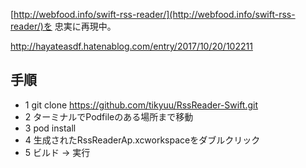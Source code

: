 


[http://webfood.info/swift-rss-reader/](http://webfood.info/swift-rss-reader/)を
忠実に再現中。


http://hayateasdf.hatenablog.com/entry/2017/10/20/102211


## 手順

- 1 git clone https://github.com/tikyuu/RssReader-Swift.git
- 2 ターミナルでPodfileのある場所まで移動
- 3 pod install
- 4 生成されたRssReaderAp.xcworkspaceをダブルクリック
- 5 ビルド → 実行

